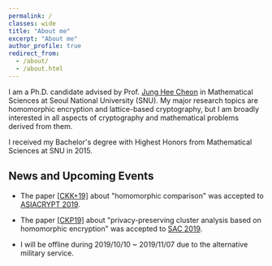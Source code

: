 ```yaml
---
permalink: /
classes: wide
title: "About me"
excerpt: "About me"
author_profile: true
redirect_from: 
  - /about/
  - /about.html
---
```


I am a Ph.D. candidate advised by Prof. [Jung Hee Cheon](http://www.math.snu.ac.kr/~jhcheon/xe2/) in Mathematical Sciences at Seoul National University (SNU).
My major research topics are homomorphic encryption and lattice-based cryptography, but I am broadly interested in all aspects of cryptography and mathematical problems derived from them. 

I received my Bachelor's degree with Highest Honors from Mathematical Sciences at SNU in 2015.


## News and Upcoming Events

- The paper [[CKK+19]](https://eprint.iacr.org/2019/417.pdf) about "homomorphic comparison" was accepted to [ASIACRYPT 2019](https://asiacrypt.iacr.org/2019/).

- The paper [[CKP19]](https://eprint.iacr.org/2019/465.pdf) about "privacy-preserving cluster analysis based on homomorphic encryption" was accepted to [SAC 2019](https://uwaterloo.ca/selected-areas-in-cryptography/).


- I will be offline during 2019/10/10 ~ 2019/11/07 due to the alternative military service.


